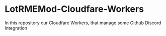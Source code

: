 # LotRMEMod-Cloudfare-Workers
In this repository our Cloudfare Workers, that manage some Github Discord Integration
